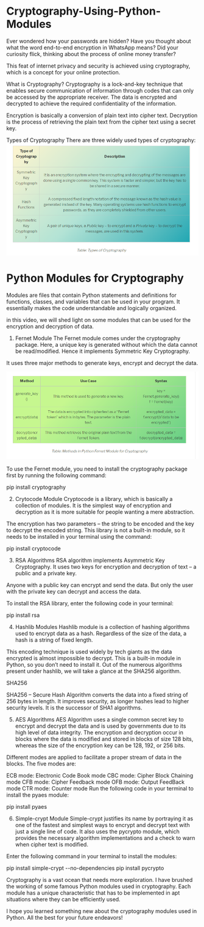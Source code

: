 # Cryptography-Using-Python-Modules

Ever wondered how your passwords are hidden? Have you thought about what the word end-to-end encryption in WhatsApp means? Did your curiosity flick, thinking about the process of online money transfer? 


This feat of internet privacy and security is achieved using cryptography, which is a concept for your online protection.

What is Cryptography?
Cryptography is a lock-and-key technique that enables secure communication of information through codes that can only be accessed by the appropriate receiver. The data is encrypted and decrypted to achieve the required confidentiality of the information.

Encryption is basically a conversion of plain text into cipher text. Decryption is the process of retrieving the plain text from the cipher text using a secret key.

Types of Cryptography
There are three widely used types of cryptography:
![](https://github.com/noorkhokhar99/Cryptography-Using-Python-Modules/blob/main/Screen%20Shot%201444-03-21%20at%2011.22.21%20AM%201.png)





# Python Modules for Cryptography

Modules are files that contain Python statements and definitions for functions, classes, and variables that can be used in your program. It essentially makes the code understandable and logically organized.




in this video, we will shed light on some modules that can be used for the encryption and decryption of data.

1. Fernet Module
The Fernet module comes under the cryptography package. Here, a unique key is generated without which the data cannot be read/modified. Hence it implements Symmetric Key Cryptography.

It uses three major methods to generate keys, encrypt and decrypt the data.

![](https://github.com/noorkhokhar99/Cryptography-Using-Python-Modules/blob/main/Screen%20Shot%201444-03-21%20at%2011.22.59%20AM.png)




To use the Fernet module, you need to install the cryptography package first by running the following command:

pip install cryptography



2. Crytocode Module
Cryptocode is a library, which is basically a collection of modules. It is the simplest way of encryption and decryption as it is more suitable for people wanting a mere abstraction.

The encryption has two parameters – the string to be encoded and the key to decrypt the encoded string. This library is not a built-in module, so it needs to be installed in your terminal using the command:

pip install cryptocode




3. RSA Algorithms
RSA algorithm implements Asymmetric Key Cryptography. It uses two keys for encryption and decryption of text – a public and a private key.




Anyone with a public key can encrypt and send the data. But only the user with the private key can decrypt and access the data.

To install the RSA library, enter the following code in your terminal:

pip install rsa


4. Hashlib Modules
Hashlib module is a collection of hashing algorithms used to encrypt data as a hash. Regardless of the size of the data, a hash is a string of fixed length.


This encoding technique is used widely by tech giants as the data encrypted is almost impossible to decrypt. This is a built-in module in Python, so you don’t need to install it. Out of the numerous algorithms present under hashlib, we will take a glance at the SHA256 algorithm.



SHA256

SHA256 – Secure Hash Algorithm converts the data into a fixed string of 256 bytes in length. It improves security, as longer hashes lead to higher security levels. It is the successor of SHA1 algorithms.


5. AES Algorithms
AES Algorithm uses a single common secret key to encrypt and decrypt the data and is used by governments due to its high level of data integrity. The encryption and decryption occur in blocks where the data is modified and stored in blocks of size 128 bits, whereas the size of the encryption key can be 128, 192, or 256 bits.

Different modes are applied to facilitate a proper stream of data in the blocks. The five modes are:

ECB mode: Electronic Code Book mode
CBC mode: Cipher Block Chaining mode
CFB mode: Cipher Feedback mode
OFB mode: Output FeedBack mode
CTR mode: Counter mode
Run the following code in your terminal to install the pyaes module:

pip install pyaes


6. Simple-crypt Module
Simple-crypt justifies its name by portraying it as one of the fastest and simplest ways to encrypt and decrypt text with just a single line of code. It also uses the pycrypto module, which provides the necessary algorithm implementations and a check to warn when cipher text is modified. 

Enter the following command in your terminal to install the modules:

pip install simple-crypt --no-dependencies
pip install pycrypto


Cryptography is a vast ocean that needs more exploration. I have brushed the working of some famous Python modules used in cryptography. Each module has a unique characteristic that has to be implemented in apt situations where they can be efficiently used.

I hope you learned something new about the cryptography modules used in Python. All the best for your future endeavors!



